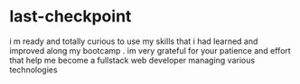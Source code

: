 # last-checkpoint

i m ready and totally curious to use my skills that i had learned and improved along my bootcamp .
im very grateful for your patience and effort that help me become a fullstack web developer managing various technologies
